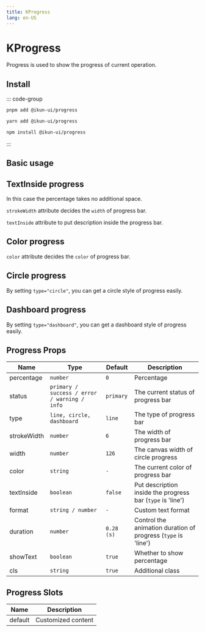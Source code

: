 ```yaml
---
title: KProgress
lang: en-US
---
```


# KProgress

Progress is used to show the progress of current operation.

## Install

::: code-group

```bash [pnpm]
pnpm add @ikun-ui/progress
```

```bash [yarn]
yarn add @ikun-ui/progress
```

```bash [npm]
npm install @ikun-ui/progress
```

:::

## Basic usage

<demo src="../../../../example/progress/basic.svelte" github="Progress"></demo>

## TextInside progress

In this case the percentage takes no additional space.

`strokeWidth` attribute decides the `width` of progress bar.

`textInside` attribute to put description inside the progress bar.

<demo src="../../../../example/progress/textInside.svelte" github="Progress"></demo>

## Color progress

`color` attribute decides the `color` of progress bar.

<demo src="../../../../example/progress/color.svelte" github="Progress"></demo>

## Circle progress

By setting `type="circle"`, you can get a circle style of progress easily.

<demo src="../../../../example/progress/circle.svelte" github="Progress"></demo>

## Dashboard progress

By setting `type="dashboard"`, you can get a dashboard style of progress easily.

<demo src="../../../../example/progress/dashboard.svelte" github="Progress"></demo>

## Progress Props

| Name        | Type                                         | Default    | Description                                                   |
| ----------- | -------------------------------------------- | ---------- | ------------------------------------------------------------- |
| percentage  | `number`                                     | `0`        | Percentage                                                    |
| status      | `primary / success / error / warning / info` | `primary`  | The current status of progress bar                            |
| type        | `line, circle, dashboard`                    | `line`     | The type of progress bar                                      |
| strokeWidth | `number`                                     | `6`        | The width of progress bar                                     |
| width       | `number`                                     | `126`      | The canvas width of circle progress                           |
| color       | `string`                                     | `-`        | The current color of progress bar                             |
| textInside  | `boolean`                                    | `false`    | Put description inside the progress bar (`type` is 'line')    |
| format      | `string / number`                            | `-`        | Custom text format                                            |
| duration    | `number`                                     | `0.28 (s)` | Control the animation duration of progress (`type` is 'line') |
| showText    | `boolean`                                    | `true`     | Whether to show percentage                                    |
| cls         | `string`                                     | `true`     | Additional class                                              |

## Progress Slots

| Name    | Description        |
| ------- | ------------------ |
| default | Customized content |
